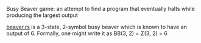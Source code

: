 Busy Beaver game: an attempt to find a program that eventually halts while producing the largest output

[beaver.rs](https://github.com/spaceybread/refactored-spork/blob/main/beaver.rs) is a 3-state, 2-symbol busy beaver which is known to have an output of 6. Formally, one might write it as BB(3, 2) = $\Sigma$(3, 2) = 6
